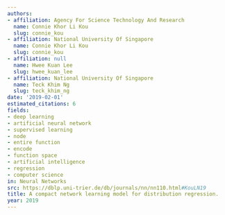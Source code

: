 ```yaml
---
authors:
- affiliation: Agency For Science Technology And Research
  name: Connie Khor Li Kou
  slug: connie_kou
- affiliation: National University Of Singapore
  name: Connie Khor Li Kou
  slug: connie_kou
- affiliation: null
  name: Hwee Kuan Lee
  slug: hwee_kuan_lee
- affiliation: National University Of Singapore
  name: Teck Khim Ng
  slug: teck_khim_ng
date: '2019-02-01'
estimated_citations: 6
fields:
- deep learning
- artificial neural network
- supervised learning
- node
- entire function
- encode
- function space
- artificial intelligence
- regression
- computer science
in: Neural Networks
src: https://dblp.uni-trier.de/db/journals/nn/nn110.html#KouLN19
title: A compact network learning model for distribution regression.
year: 2019
---
```

